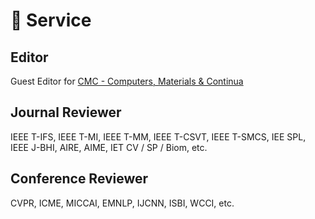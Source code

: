 # 💼 Service 
## Editor
Guest Editor for [CMC - Computers, Materials & Continua](https://www.techscience.com/cmc/special_detail/image_enhancement)

## Journal Reviewer
IEEE T-IFS, IEEE T-MI, IEEE T-MM, IEEE T-CSVT, IEEE T-SMCS, IEE SPL, IEEE J-BHI, AIRE, AIME, IET CV / SP / Biom, etc.

## Conference Reviewer
CVPR, ICME, MICCAI, EMNLP, IJCNN, ISBI, WCCI, etc.